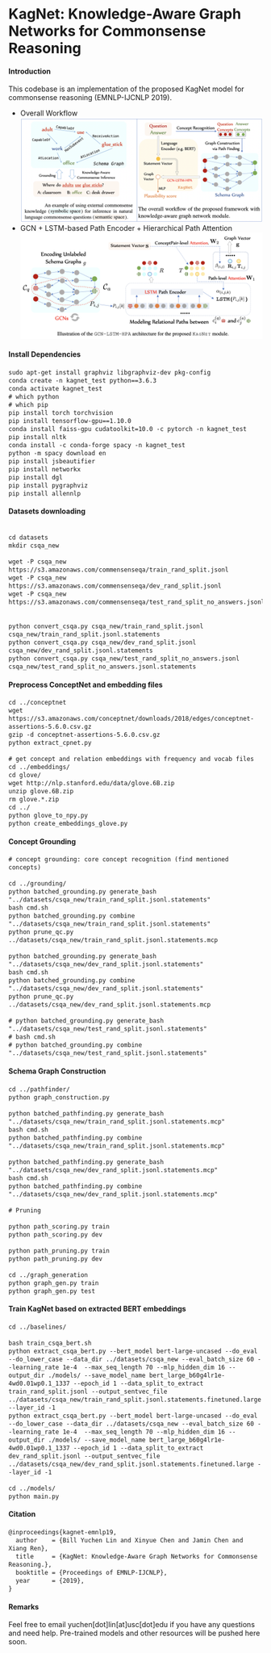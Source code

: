  # KagNet: Knowledge-Aware Graph Networks for Commonsense Reasoning 
 
#### Introduction
This codebase is an implementation of the proposed KagNet model for commonsense reasoning (EMNLP-IJCNLP 2019). 


- Overall Workflow
![](figures/intro.jpg)
- GCN + LSTM-based Path Encoder + Hierarchical Path Attention
![](figures/kagnet.png)
 
 
#### Install Dependencies 

```
sudo apt-get install graphviz libgraphviz-dev pkg-config
conda create -n kagnet_test python==3.6.3
conda activate kagnet_test
# which python
# which pip
pip install torch torchvision 
pip install tensorflow-gpu==1.10.0
conda install faiss-gpu cudatoolkit=10.0 -c pytorch -n kagnet_test 
pip install nltk
conda install -c conda-forge spacy -n kagnet_test
python -m spacy download en
pip install jsbeautifier
pip install networkx
pip install dgl
pip install pygraphviz
pip install allennlp
```

#### Datasets downloading
```

cd datasets
mkdir csqa_new

wget -P csqa_new https://s3.amazonaws.com/commensenseqa/train_rand_split.jsonl
wget -P csqa_new https://s3.amazonaws.com/commensenseqa/dev_rand_split.jsonl
wget -P csqa_new https://s3.amazonaws.com/commensenseqa/test_rand_split_no_answers.jsonl


python convert_csqa.py csqa_new/train_rand_split.jsonl csqa_new/train_rand_split.jsonl.statements
python convert_csqa.py csqa_new/dev_rand_split.jsonl csqa_new/dev_rand_split.jsonl.statements
python convert_csqa.py csqa_new/test_rand_split_no_answers.jsonl csqa_new/test_rand_split_no_answers.jsonl.statements
```

#### Preprocess ConceptNet and embedding files
```
cd ../conceptnet
wget https://s3.amazonaws.com/conceptnet/downloads/2018/edges/conceptnet-assertions-5.6.0.csv.gz
gzip -d conceptnet-assertions-5.6.0.csv.gz
python extract_cpnet.py

# get concept and relation embeddings with frequency and vocab files
cd ../embeddings/
cd glove/
wget http://nlp.stanford.edu/data/glove.6B.zip
unzip glove.6B.zip
rm glove.*.zip
cd ../
python glove_to_npy.py  
python create_embeddings_glove.py
```

#### Concept Grounding
```
# concept grounding: core concept recognition (find mentioned concepts)
 
cd ../grounding/
python batched_grounding.py generate_bash "../datasets/csqa_new/train_rand_split.jsonl.statements"
bash cmd.sh
python batched_grounding.py combine "../datasets/csqa_new/train_rand_split.jsonl.statements"
python prune_qc.py ../datasets/csqa_new/train_rand_split.jsonl.statements.mcp

python batched_grounding.py generate_bash "../datasets/csqa_new/dev_rand_split.jsonl.statements"
bash cmd.sh
python batched_grounding.py combine "../datasets/csqa_new/dev_rand_split.jsonl.statements"
python prune_qc.py ../datasets/csqa_new/dev_rand_split.jsonl.statements.mcp

# python batched_grounding.py generate_bash "../datasets/csqa_new/test_rand_split.jsonl.statements"
# bash cmd.sh
# python batched_grounding.py combine "../datasets/csqa_new/test_rand_split.jsonl.statements"
```

#### Schema Graph Construction
```
cd ../pathfinder/
python graph_construction.py

python batched_pathfinding.py generate_bash "../datasets/csqa_new/train_rand_split.jsonl.statements.mcp"
bash cmd.sh
python batched_pathfinding.py combine "../datasets/csqa_new/train_rand_split.jsonl.statements.mcp"

python batched_pathfinding.py generate_bash "../datasets/csqa_new/dev_rand_split.jsonl.statements.mcp"
bash cmd.sh
python batched_pathfinding.py combine "../datasets/csqa_new/dev_rand_split.jsonl.statements.mcp"

# Pruning 

python path_scoring.py train
python path_scoring.py dev

python path_pruning.py train
python path_pruning.py dev

cd ../graph_generation
python graph_gen.py train
python graph_gen.py test
```

#### Train KagNet based on extracted BERT embeddings
```
cd ../baselines/

bash train_csqa_bert.sh
python extract_csqa_bert.py --bert_model bert-large-uncased --do_eval --do_lower_case --data_dir ../datasets/csqa_new --eval_batch_size 60 --learning_rate 1e-4  --max_seq_length 70 --mlp_hidden_dim 16 --output_dir ./models/ --save_model_name bert_large_b60g4lr1e-4wd0.01wp0.1_1337 --epoch_id 1 --data_split_to_extract train_rand_split.jsonl --output_sentvec_file ../datasets/csqa_new/train_rand_split.jsonl.statements.finetuned.large --layer_id -1 
python extract_csqa_bert.py --bert_model bert-large-uncased --do_eval --do_lower_case --data_dir ../datasets/csqa_new --eval_batch_size 60 --learning_rate 1e-4  --max_seq_length 70 --mlp_hidden_dim 16 --output_dir ./models/ --save_model_name bert_large_b60g4lr1e-4wd0.01wp0.1_1337 --epoch_id 1 --data_split_to_extract dev_rand_split.jsonl --output_sentvec_file ../datasets/csqa_new/dev_rand_split.jsonl.statements.finetuned.large --layer_id -1

cd ../models/
python main.py

```

#### Citation
```
@inproceedings{kagnet-emnlp19,
  author    = {Bill Yuchen Lin and Xinyue Chen and Jamin Chen and Xiang Ren},
  title     = {KagNet: Knowledge-Aware Graph Networks for Commonsense Reasoning.},
  booktitle = {Proceedings of EMNLP-IJCNLP},
  year      = {2019},
}
``` 
#### Remarks
Feel free to email yuchen[dot]lin[at]usc[dot]edu if you have any questions and need help. 
Pre-trained models and other resources will be pushed here soon.

